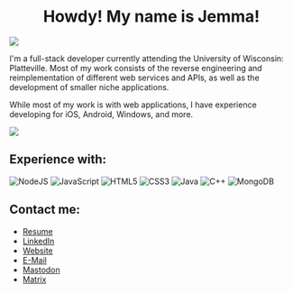 <h1 align="center">Howdy! My name is Jemma!</h1>
<img src="https://komarev.com/ghpvc/?username=caramelkat&color=0000E5&style=flat-square">
<p>I'm a full-stack developer currently attending the University of Wisconsin: Platteville. Most of my work consists of the reverse engineering and reimplementation of different web services and APIs, as well as the development of smaller niche applications.

While most of my work is with web applications, I have experience developing for iOS, Android, Windows, and more.</p>

<img src="https://github-readme-stats.vercel.app/api?username=caramelkat&show_icons=true&include_all_commits=true">

<h2>Experience with:</h2>
<p float="left">
	<img style="display:inline" alt="NodeJS" src="https://img.shields.io/badge/node.js-%2343853D.svg?style=for-the-badge&logo=node-dot-js&logoColor=white"/>
	<img style="display:inline" alt="JavaScript" src="https://img.shields.io/badge/javascript-%23323330.svg?style=for-the-badge&logo=javascript&logoColor=%23F7DF1E"/>
	<img alt="HTML5" src="https://img.shields.io/badge/html5-%23E34F26.svg?style=for-the-badge&logo=html5&logoColor=white"/>
	<img alt="CSS3" src="https://img.shields.io/badge/css3-%231572B6.svg?style=for-the-badge&logo=css3&logoColor=white"/>
	<img alt="Java" src="https://img.shields.io/badge/java-%23E34D00.svg?style=for-the-badge&logo=java&logoColor=white"/>
	<img style="display:inline" alt="C++" src="https://img.shields.io/badge/c++-%2343D8?style=for-the-badge&logo=c++&logoColor=white"/>
	<img alt="MongoDB" src ="https://img.shields.io/badge/MongoDB-%234ea94b.svg?style=for-the-badge&logo=mongodb&logoColor=white"/>
</p>

<h2>Contact me:</h2>
<ul class="wrapper list arrow-list icon-list">
    <li class="shine">
	<a href="https://jemsoftware.dev/files/Resume.pdf">
	    <span>Resume</span>
	</a>
    </li>
    <li>
	<a href="https://www.linkedin.com/in/jemma-poffinbarger">
	    <span>LinkedIn</span>
	</a>
    </li>
    <li class="shine">
	<a href="https://jemsoftware.dev">
	    <span>Website</span>
	</a>
    </li>
    <li>
	<a href="mailto:contact@jemsoftware.dev">
	    <span>E-Mail</span>
	</a>
    </li>
    <li class="shine">
	<a href="https://chitter.xyz/@Jemma">
	    <span>Mastodon</span>
	</a>
    </li>
    <li class="shine">
	<a href="https://matrix.to/#/@jemma:jemverse.xyz">
	    <span>Matrix</span>
	</a>
    </li>
</ul>
